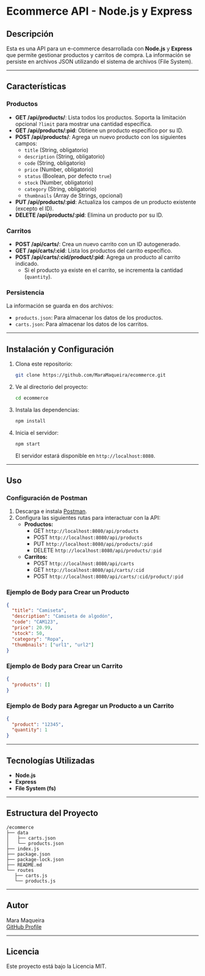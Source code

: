 # Ecommerce API - Node.js y Express

## Descripción

Esta es una API para un e-commerce desarrollada con **Node.js** y **Express** que permite gestionar productos y carritos de compra. La información se persiste en archivos JSON utilizando el sistema de archivos (File System).

---

## Características

### Productos
- **GET /api/products/**: Lista todos los productos. Soporta la limitación opcional `?limit` para mostrar una cantidad específica.
- **GET /api/products/:pid**: Obtiene un producto específico por su ID.
- **POST /api/products/**: Agrega un nuevo producto con los siguientes campos:
  - `title` (String, obligatorio)
  - `description` (String, obligatorio)
  - `code` (String, obligatorio)
  - `price` (Number, obligatorio)
  - `status` (Boolean, por defecto `true`)
  - `stock` (Number, obligatorio)
  - `category` (String, obligatorio)
  - `thumbnails` (Array de Strings, opcional)
- **PUT /api/products/:pid**: Actualiza los campos de un producto existente (excepto el ID).
- **DELETE /api/products/:pid**: Elimina un producto por su ID.

### Carritos
- **POST /api/carts/**: Crea un nuevo carrito con un ID autogenerado.
- **GET /api/carts/:cid**: Lista los productos del carrito específico.
- **POST /api/carts/:cid/product/:pid**: Agrega un producto al carrito indicado.
  - Si el producto ya existe en el carrito, se incrementa la cantidad (`quantity`).

### Persistencia
La información se guarda en dos archivos:
- `products.json`: Para almacenar los datos de los productos.
- `carts.json`: Para almacenar los datos de los carritos.

---

## Instalación y Configuración

1. Clona este repositorio:
   ```bash
   git clone https://github.com/MaraMaqueira/ecommerce.git
   ```

2. Ve al directorio del proyecto:
   ```bash
   cd ecommerce
   ```

3. Instala las dependencias:
   ```bash
   npm install
   ```

4. Inicia el servidor:
   ```bash
   npm start
   ```
   El servidor estará disponible en `http://localhost:8080`.

---

## Uso

### Configuración de Postman
1. Descarga e instala [Postman](https://www.postman.com/).
2. Configura las siguientes rutas para interactuar con la API:
   - **Productos:**
     - GET `http://localhost:8080/api/products`
     - POST `http://localhost:8080/api/products`
     - PUT `http://localhost:8080/api/products/:pid`
     - DELETE `http://localhost:8080/api/products/:pid`
   - **Carritos:**
     - POST `http://localhost:8080/api/carts`
     - GET `http://localhost:8080/api/carts/:cid`
     - POST `http://localhost:8080/api/carts/:cid/product/:pid`

### Ejemplo de Body para Crear un Producto
```json
{
  "title": "Camiseta",
  "description": "Camiseta de algodón",
  "code": "CAM123",
  "price": 20.99,
  "stock": 50,
  "category": "Ropa",
  "thumbnails": ["url1", "url2"]
}
```

### Ejemplo de Body para Crear un Carrito
```json
{
  "products": []
}
```

### Ejemplo de Body para Agregar un Producto a un Carrito
```json
{
  "product": "12345",
  "quantity": 1
}
```

---

## Tecnologías Utilizadas
- **Node.js**
- **Express**
- **File System (fs)**

---

## Estructura del Proyecto
```
/ecommerce
├── data
│   ├── carts.json
│   └── products.json
├── index.js
├── package.json
├── package-lock.json
├── README.md
└── routes
   ├── carts.js
   └── products.js
```

---

## Autor
Mara Maqueira  
[GitHub Profile](https://github.com/MaraMaqueira)

---

## Licencia
Este proyecto está bajo la Licencia MIT.


